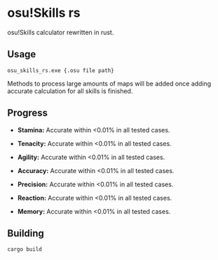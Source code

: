 # osu!Skills rs

osu!Skills calculator rewritten in rust.

## Usage

```
osu_skills_rs.exe {.osu file path}
```

Methods to process large amounts of maps will be added once adding accurate calculation for all skills is finished.

## Progress

- **Stamina:** Accurate within <0.01% in all tested cases.

- **Tenacity:** Accurate within <0.01% in all tested cases.

- **Agility:** Accurate within <0.01% in all tested cases.

- **Accuracy:** Accurate within <0.01% in all tested cases.

- **Precision:** Accurate within <0.01% in all tested cases.

- **Reaction:** Accurate within <0.01% in all tested cases.

- **Memory:** Accurate within <0.01% in all tested cases.

## Building

```
cargo build
```